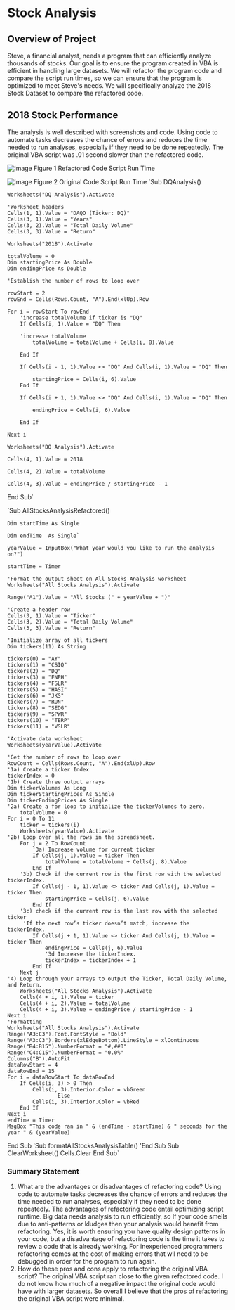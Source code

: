 # Stock Analysis

## Overview of Project
Steve, a financial analyst, needs a program that can efficiently analyze thousands of stocks. Our goal is to ensure the program created in VBA is efficient in handling large datasets. We will refactor the program code and compare the script run times, so we can ensure that the program is optimized to meet Steve's needs. We will specifically analyze the 2018 Stock Dataset to compare the refactored code. 

## 2018 Stock Performance
The analysis is well described with screenshots and code. 
Using code to automate tasks decreases the chance of errors and reduces the time needed to run analyses, especially if they need to be done repeatedly. The original VBA script was .01 second slower than the refactored code. 

![image](https://user-images.githubusercontent.com/92180070/196844454-87d74b76-8d0d-401f-950e-bc95a0d66520.png)
Figure 1 Refactored Code Script Run Time

![image](https://user-images.githubusercontent.com/92180070/196844433-da94fc22-1f60-4e8f-8a57-febc81ed9f12.png)
Figure 2 Original Code Script Run Time 
`Sub DQAnalysis()

    Worksheets("DQ Analysis").Activate
    
    'Worksheet headers
    Cells(1, 1).Value = "DAQO (Ticker: DQ)"
    Cells(3, 1).Value = "Years"
    Cells(3, 2).Value = "Total Daily Volume"
    Cells(3, 3).Value = "Return"
    
    Worksheets("2018").Activate
    
    totalVolume = 0
    Dim startingPrice As Double
    Dim endingPrice As Double
    
    'Establish the number of rows to loop over
    
    rowStart = 2
    rowEnd = Cells(Rows.Count, "A").End(xlUp).Row
               
    For i = rowStart To rowEnd
        'increase totalVolume if ticker is "DQ"
        If Cells(i, 1).Value = "DQ" Then
                       
        'increase totalVolume
            totalVolume = totalVolume + Cells(i, 8).Value
        
        End If
        
        If Cells(i - 1, 1).Value <> "DQ" And Cells(i, 1).Value = "DQ" Then
    
            startingPrice = Cells(i, 6).Value
        End If
    
        If Cells(i + 1, 1).Value <> "DQ" And Cells(i, 1).Value = "DQ" Then
    
            endingPrice = Cells(i, 6).Value
        
        End If
                
    Next i
    
    Worksheets("DQ Analysis").Activate
    
    Cells(4, 1).Value = 2018
    
    Cells(4, 2).Value = totalVolume
    
    Cells(4, 3).Value = endingPrice / startingPrice - 1   
End Sub`

`Sub AllStocksAnalysisRefactored()

    Dim startTime As Single

    Dim endTime  As Single`

    yearValue = InputBox("What year would you like to run the analysis on?")

    startTime = Timer
    
    'Format the output sheet on All Stocks Analysis worksheet
    Worksheets("All Stocks Analysis").Activate
    
    Range("A1").Value = "All Stocks (" + yearValue + ")"
    
    'Create a header row
    Cells(3, 1).Value = "Ticker"
    Cells(3, 2).Value = "Total Daily Volume"
    Cells(3, 3).Value = "Return"

    'Initialize array of all tickers
    Dim tickers(11) As String
    
    tickers(0) = "AY"
    tickers(1) = "CSIQ"
    tickers(2) = "DQ"
    tickers(3) = "ENPH"
    tickers(4) = "FSLR"
    tickers(5) = "HASI"
    tickers(6) = "JKS"
    tickers(7) = "RUN"
    tickers(8) = "SEDG"
    tickers(9) = "SPWR"
    tickers(10) = "TERP"
    tickers(11) = "VSLR"
    
    'Activate data worksheet
    Worksheets(yearValue).Activate
    
    'Get the number of rows to loop over
    RowCount = Cells(Rows.Count, "A").End(xlUp).Row
    '1a) Create a ticker Index
    tickerIndex = 0
    '1b) Create three output arrays
    Dim tickerVolumes As Long
    Dim tickerStartingPrices As Single
    Dim tickerEndingPrices As Single   
    '2a) Create a for loop to initialize the tickerVolumes to zero.
        totalVolume = 0
    For i = 0 To 11
        ticker = tickers(i)
        Worksheets(yearValue).Activate
    '2b) Loop over all the rows in the spreadsheet.
        For j = 2 To RowCount
            '3a) Increase volume for current ticker
            If Cells(j, 1).Value = ticker Then
                totalVolume = totalVolume + Cells(j, 8).Value
            End If
        '3b) Check if the current row is the first row with the selected tickerIndex.
            If Cells(j - 1, 1).Value <> ticker And Cells(j, 1).Value = ticker Then
                startingPrice = Cells(j, 6).Value
            End If
        '3c) check if the current row is the last row with the selected ticker
         'If the next row’s ticker doesn’t match, increase the tickerIndex.
            If Cells(j + 1, 1).Value <> ticker And Cells(j, 1).Value = ticker Then
                endingPrice = Cells(j, 6).Value
                '3d Increase the tickerIndex.
                tickerIndex = tickerIndex + 1
            End If
        Next j
    '4) Loop through your arrays to output the Ticker, Total Daily Volume, and Return.
        Worksheets("All Stocks Analysis").Activate
        Cells(4 + i, 1).Value = ticker
        Cells(4 + i, 2).Value = totalVolume
        Cells(4 + i, 3).Value = endingPrice / startingPrice - 1
    Next i
    'Formatting
    Worksheets("All Stocks Analysis").Activate
    Range("A3:C3").Font.FontStyle = "Bold"
    Range("A3:C3").Borders(xlEdgeBottom).LineStyle = xlContinuous
    Range("B4:B15").NumberFormat = "#,##0"
    Range("C4:C15").NumberFormat = "0.0%"
    Columns("B").AutoFit
    dataRowStart = 4
    dataRowEnd = 15
    For i = dataRowStart To dataRowEnd
        If Cells(i, 3) > 0 Then
            Cells(i, 3).Interior.Color = vbGreen
                    Else     
            Cells(i, 3).Interior.Color = vbRed
        End If  
    Next i
    endTime = Timer
    MsgBox "This code ran in " & (endTime - startTime) & " seconds for the year " & (yearValue)
End Sub
'Sub formatAllStocksAnalysisTable()
'End Sub
Sub ClearWorksheet()
    Cells.Clear
End Sub`
 

### Summary Statement
1. What are the advantages or disadvantages of refactoring code?
Using code to automate tasks decreases the chance of errors and reduces the time needed to run analyses, especially if they need to be done repeatedly. The advantages of refactoring code entail optimizing script runtime. Big data needs analysis to run efficiently, so If your code smells due to anti-patterns or kludges then your analysis would benefit from refactoring. Yes, it is worth ensuring you have quality design patterns in your code, but a disadvantage of refactoring code is the time it takes to review a code that is already working. For inexperienced programmers refactoring comes at the cost of making errors that wil need to be debugged in order for the program to run again. 
2. How do these pros and cons apply to refactoring the original VBA script?
	The original VBA script ran close to the given refactored code. I do not know how much of a negative impact the original code would have with larger datasets. So overall I believe that the pros of refactoring the original VBA script were minimal. 

